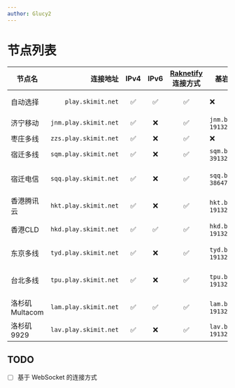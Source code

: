 ```yaml
---
author: Glucy2
---
```

# 节点列表

| 节点名         |              连接地址 | IPv4 | IPv6 | [Raknetify](https://modrinth.com/plugin/raknetify/versions) 连接方式 | 基岩版（地址，端口）              | 备注                          |
|----------------|----------------------:|:----:|:----:|:--------------------------------------------------------------------:|-----------------------------------|-------------------------------|
| 自动选择       |     `play.skimit.net` |  ✅  |  ✅  |                                  ✅                                  | ❌                                | 目前仅会选择中国大陆节点      |
| 济宁移动       | `jnm.play.skimit.net` |  ✅  |  ❌  |                                  ✅                                  | `jnm.be.play.skimit.net`, `19132` |                               |
| 枣庄多线       | `zzs.play.skimit.net` |  ✅  |  ❌  |                                  ✅                                  | ❌                                | ❌                            |
| 宿迁多线       | `sqm.play.skimit.net` |  ✅  |  ❌  |                                  ✅                                  | `sqm.be.play.skimit.net`, `39132` |                               |
| 宿迁电信       | `sqq.play.skimit.net` |  ✅  |  ❌  |                                  ✅                                  | `sqq.be.play.skimit.net`, `38647` | 2023-08-27T12:18:36+08:00下线 |
| 香港腾讯云     | `hkt.play.skimit.net` |  ✅  |  ❌  |                                  ✅                                  | `hkt.be.play.skimit.net`, `19132` |                               |
| 香港CLD        | `hkd.play.skimit.net` |  ✅  |  ✅  |                                  ✅                                  | `hkd.be.play.skimit.net`, `19132` | 可能2025-05-02下线            |
| 东京多线       | `tyd.play.skimit.net` |  ✅  |  ❌  |                                  ✅                                  | `tyd.be.play.skimit.net`, `19132` | 可能2026-06-11下线            |
| 台北多线       | `tpu.play.skimit.net` |  ✅  |  ❌  |                                  ✅                                  | `tpu.be.play.skimit.net`, `19132` | 2024-07-01T00:13:56+08:00下线 |
| 洛杉矶Multacom | `lam.play.skimit.net` |  ✅  |  ✅  |                                  ✅                                  | `lam.be.play.skimit.net`, `19132` | 2023-11-14下线或更换          |
| 洛杉矶9929     | `lav.play.skimit.net` |  ✅  |  ❌  |                                  ✅                                  | `lav.be.play.skimit.net`, `19132` |                               |
<!--
| 临沂教育网     | lye.play.skimit.net |  ✅  |            ❌            |                                  ✅                                  | `lye.be.play.skimit.net`, `19132` |                               |
-->

## TODO

- [ ] 基于 WebSocket 的连接方式
